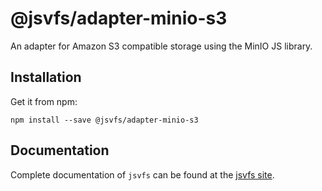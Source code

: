 # @jsvfs/adapter-minio-s3

An adapter for Amazon S3 compatible storage using the MinIO JS library.

## Installation

Get it from npm:
```shell
npm install --save @jsvfs/adapter-minio-s3
```

## Documentation

Complete documentation of `jsvfs` can be found at the [jsvfs site](https://ahuggins-nhs.github.io/jsvfs/).
